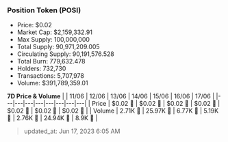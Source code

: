 
  ### Position Token (POSI)
  - Price: $0.02
  - Market Cap: $2,159,332.91
  - Max Supply: 100,000,000
  - Total Supply: 90,971,209.005
  - Circulating Supply: 90,191,576.528
  - Total Burn: 779,632.478
  - Holders: 732,730
  - Transactions: 5,707,978
  - Volume: $391,789,359.01

  **7D Price & Volume**
  | | 11&#x2F;06 | 12&#x2F;06 | 13&#x2F;06 | 14&#x2F;06 | 15&#x2F;06 | 16&#x2F;06 | 17&#x2F;06 |
  |---|---|---|---|---|---|---|---|
  | Price | $0.02 🔻 | $0.02 🔻 | $0.02 🚀 | $0.02 🚀 | $0.02 🔻 | $0.02 🚀 | $0.02 🚀 |
  | Volume | 2.71K 🔻 | 25.97K 🚀 | 6.77K 🔻 | 5.19K 🔻 | 2.76K 🔻 | 24.94K 🚀 | 8.9K 🔻 |

  > updated_at: Jun 17, 2023 6:05 AM

